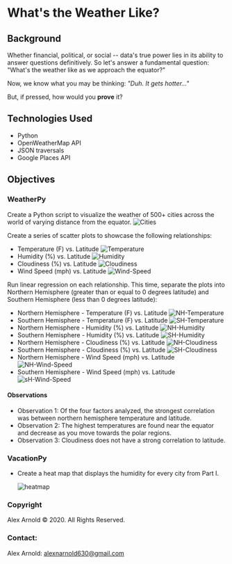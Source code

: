 # What's the Weather Like?

## Background

Whether financial, political, or social -- data's true power lies in its ability to answer questions definitively. So let's answer a fundamental question: "What's the weather like as we approach the equator?"

Now, we know what you may be thinking: _"Duh. It gets hotter..."_

But, if pressed, how would you **prove** it?

## Technologies Used
- Python
- OpenWeatherMap API
- JSON traversals
- Google Places API

## Objectives

### WeatherPy

Create a Python script to visualize the weather of 500+ cities across the world of varying distance from the equator.
![Cities](Images/cities.png)

Create a series of scatter plots to showcase the following relationships:

* Temperature (F) vs. Latitude
![Temperature](Images/Latitude_v_Temperature.png)
* Humidity (%) vs. Latitude
![Humidity](Images/Latitude_v_Humidity.png)
* Cloudiness (%) vs. Latitude
![Cloudiness](Images/Latitude_v_Cloudiness.png)
* Wind Speed (mph) vs. Latitude
![Wind-Speed](Images/Latitude_v_Wind_Speed.png)

Run linear regression on each relationship. This time, separate the plots into Northern Hemisphere (greater than or equal to 0 degrees latitude) and Southern Hemisphere (less than 0 degrees latitude):

* Northern Hemisphere - Temperature (F) vs. Latitude
![NH-Temperature](Images/Latitude_v_Temp_N_Hemisphere.png)
* Southern Hemisphere - Temperature (F) vs. Latitude
![SH-Temperature](Images/Latitude_v_Temp_S_Hemisphere.png)
* Northern Hemisphere - Humidity (%) vs. Latitude
![NH-Humidity](Images/Latitude_v_Temp_N_Hemisphere.png)
* Southern Hemisphere - Humidity (%) vs. Latitude
![SH-Humidity](Images/Latitude_v_Temp_S_Hemisphere.png)
* Northern Hemisphere - Cloudiness (%) vs. Latitude
![NH-Cloudiness](Images/Latitude_v_Cloudiness_N_Hemisphere.png)
* Southern Hemisphere - Cloudiness (%) vs. Latitude
![SH-Cloudiness](Images/Latitude_v_Cloudiness_S_Hemisphere.png)
* Northern Hemisphere - Wind Speed (mph) vs. Latitude
![NH-Wind-Speed](Images/Latitude_v_Wind_Speed_N_Hemisphere.png)
* Southern Hemisphere - Wind Speed (mph) vs. Latitude
![sH-Wind-Speed](Images/Latitude_v_Wind_Speed_S_Hemisphere.png)

#### Observations
- Observation 1: Of the four factors analyzed, the strongest correlation was between northern hemisphere temperature and latitude.
- Observation 2: The highest temperatures are found near the equator and decrease as you move towards the polar regions.
- Observation 3: Cloudiness does not have a strong correlation to latitude.

### VacationPy

* Create a heat map that displays the humidity for every city from Part I.

  ![heatmap](Images/Heatmap.png)

### Copyright

Alex Arnold © 2020. All Rights Reserved.

### Contact:
Alex Arnold: alexnarnold630@gmail.com <br>
